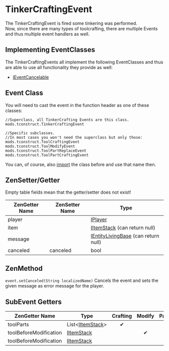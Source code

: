 # TinkerCraftingEvent

The TinkerCraftingEvent is fired some tinkering was performed.  
Now, since there are many types of toolcrafting, there are multiple Events and thus multiple event handlers as well.

## Implementing EventClasses
The TinkerCraftingEvents all implement the following EventClasses and thus are able to use all functionality they provide as well: 

- [IEventCancelable](/Vanilla/Events/Events/IEventCancelable/)

## Event Class
You will need to cast the event in the function header as one of these classes:  
```
//Superclass, all TinkerCrafting Events are this class.
mods.tconstruct.TinkerCraftingEvent

//Specific subclasses.
//In most cases you won't need the superclass but only those:
mods.tconstruct.ToolCraftingEvent
mods.tconstruct.ToolModifyEvent
mods.tconstruct.ToolPartReplaceEvent
mods.tconstruct.ToolPartCraftingEvent
```  
You can, of course, also [import](/AdvancedFunctions/Import/) the class before and use that name then.

## ZenSetter/Getter

Empty table fields mean that the getter/setter does not exist!


| ZenGetter Name   | ZenSetter Name   | Type                                                                       |
|------------------|------------------|----------------------------------------------------------------------------|
| player           |                  | [IPlayer](/Vanilla/Players/IPlayer/)                                        |
| item             |                  | [IItemStack](/Vanilla/Items/IItemStack/) (can return null)                  |
| message          |                  | [IEntityLivingBase](/Vanilla/Entities/IEntityLivingBase/) (can return null) |
| canceled         | canceled         | bool                                                                       |

## ZenMethod

`event.setCanceled(String localizedName)` Cancels the event and sets the given message as error message for the player.

## SubEvent Getters

| ZenGetter Name         | Type                                           | Crafting | Modify | PartReplace | PartCrafting |
|------------------------|------------------------------------------------|:--------:|:------:|:-----------:|:------------:|
| toolParts              | List<[IItemStack](/Vanilla/Items/IItemStack/)\> | ✔        |        | ✔           |              |
| toolBeforeModification | [IItemStack](/Vanilla/Items/IItemStack/)        |          | ✔      |             |              |
| toolBeforeModification | [IItemStack](/Vanilla/Items/IItemStack/)        |          |        |             |              |